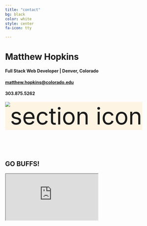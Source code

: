 ```yaml
---
title: "contact"
bg: black
color: white
style: center
fa-icon: tty

---
```


# Matthew Hopkins

#### Full Stack Web Developer | Denver, Colorado
#### matthew.hopkins@colorado.edu
#### 303.875.5262

<span class="fa-stack subtlecircle" style="font-size:75px; background:rgba(255,166,0,0.1)">
<img class="header-img" src="https://avatars1.githubusercontent.com/u/11864037?v=3&s=460" alt="section icon" />
</span>

<br>
<a href="https://github.com/mrhopkins">
<span class="fa-stack fa-lg">
<i class="fa fa-circle fa-stack-2x"></i>
<i class="fa fa-github-alt fa-stack-1x" style="color: black;"></i>
</span></a>
<a href="https://www.linkedin.com/in/matthewrhopkins">
<span class="fa-stack fa-lg">
<i class="fa fa-circle fa-stack-2x"></i>
<i class="fa fa-linkedin fa-stack-1x" style="color: black;"></i>
</span></a>
<a href="https://drive.google.com/open?id=1k3xG59S_Wmd5dOUaOHAi9Od5m7RDGbHm">
<span class="fa-stack fa-lg">
<i class="fa fa-circle fa-stack-2x"></i>
<i class="fa fa-file-pdf-o fa-stack-1x" style="color: black;"></i>
</span></a>
<a href="mailto:matthew.hopkins@colorado.edu">
<span class="fa-stack fa-lg">
<i class="fa fa-circle fa-stack-2x"></i>
<i class="fa fa-envelope fa-stack-1x" style="color: black;"></i>
</span></a>
<br>
<br>
<br>
<br>
<h2>GO BUFFS!</h2>
<div class="icontain">
<iframe src="https://www.youtube.com/embed/5Nt6HjqtJt8" allowfullscreen></iframe>
</div>

